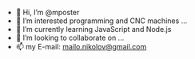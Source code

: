 - 👋 Hi, I’m @mposter
- 👀 I’m interested programming and CNC machines ...
- 🌱 I’m currently learning JavaScript and Node.js
- 💞️ I’m looking to collaborate on ...
- 📫 my E-mail: mailo.nikolov@gmail.com

<!---
mposter/mposter is a ✨ special ✨ repository because its `README.md` (this file) appears on your GitHub profile.
You can click the Preview link to take a look at your changes.
--->
